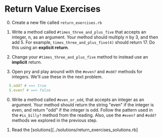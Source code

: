 # Return Value Exercises

0. Create a new file called `return_exercises.rb`

0. Write a method called `#times_three_and_plus_five` that accepts an integer, n, as an argument. Your method should multiply n by 3, and then add 5. For example, `times_three_and_plus_five(4)` should return 17. Do this using an **explicit return**.

0. Change your `#times_three_and_plus_five` method to instead use an **implicit** return.

0. Open pry and play around with the `#even?` and `#odd?` methods for integers. We'll use these in the next problem.

  ```ruby
    5.odd? # ==> true
    5.even? # ==> false
  ```

0. Write a method called `#even_or_odd`, that accepts an integer as an argument. Your method should return the string "even" if the integer is even, and return "odd" if the integer is odd. Follow the pattern used in the `#is_billy?` method from the reading. Also, use the `#even?` and `#odd?` methods we explored in the previous step.

0. Read the [solutions][../solutions/return_exercises_solutions.rb]
